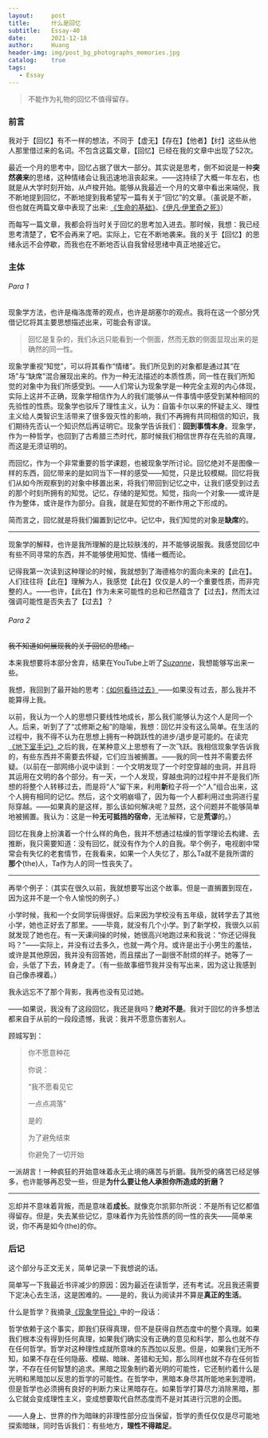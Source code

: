 ```yaml
---
layout:     post
title:      什么是回忆
subtitle:   Essay-40
date:       2021-12-18
author:     Huang
header-img: img/post_bg_photographs_memories.jpg
catalog:    true
tags:
   - Essay
---
```


> 不能作为礼物的回忆不值得留存。

### 前言

我对于【回忆】有不一样的想法，不同于【虚无】【存在】【他者】【纣】这些从他人那里借过来的名词。不包含这篇文章，【回忆】已经在我的文章中出现了52次。

最近一个月的思考中，回忆占据了很大一部分。其实说是思考，倒不如说是一种**突然袭来**的思绪，这种情绪会让我迅速地沮丧起来。——这持续了大概一年左右，也就是从大学时刻开始，从卢梭开始。能够从我最近一个月的文章中看出来端倪，我不断地提到回忆，不断地提到我希望写一篇有关于“回忆”的文章。（虽说是不断，但也就在两篇文章中表现了出来: [《生命的基础》](https://xn--29s704loyd.com/2021/12/14/Essay-38/#para-3)、[《伊凡·伊里奇之死》](https://xn--29s704loyd.com/2021/11/07/The-Death-of-Ivan-Ilyich/#para-2)）

而每写一篇文章，我都会将当时关于回忆的思考加入进去。那时候，我想：我已经思考清楚了，**它**不会再来了吧。实际上，它在不断地袭来。我的关于【回忆】的思绪永远不会停歇，而我也在不断地否认自我曾经思绪中真正地接近它。

### 主体

###### Para 1

现象学方法，也许是梅洛庞蒂的观点，也许是胡塞尔的观点。我将在这一个部分凭借记忆将其主要思想描述出来，可能会有谬误。

> 回忆是复杂的，我们永远只能看到一个侧面，然而无数的侧面显现出来的是确然的同一性。

现象学重视“知觉”，可以将其看作“情绪”。我们所见到的对象都是通过其“在场”与“缺席”混合展现出来的。作为一种无法描述的本质性质，同一性在我们所知觉的对象中为我们所感受到。——人们常认为现象学是一种完全主观的内心体现，实际上这并不正确，现象学相信作为人的我们能够从一件事情中感受到某种相同的先验性的性质。现象学也驳斥了理性主义，认为：自笛卡尔以来的怀疑主义、理性主义给人类智识生活带来了很多毁灭性的影响，我们不再拥有共同相信的知识，我们期待先否认一个知识然后再证明它。现象学告诉我们：**回到事情本身**。现象学，作为一种哲学，也回到了古希腊三杰时代，那时候我们相信世界存在先验的真理，而这是无须证明的。

而回忆，作为一个非常重要的哲学课题，也被现象学所讨论。回忆绝对不是图像一样的东西，回忆带来的是如同当下一样的感受——知觉，只是比较模糊。回忆将我们从如今所观察到的对象中移置出来，将我们带回到记忆之中，让我们感受到过去的那个时刻所拥有的知觉。记忆，存储的是知觉。知觉，指向一个对象——或许是作为整体，或许是作为部分。自我，就是在知觉的不断作用之下形成的。

简而言之，回忆就是将我们偏置到记忆中。记忆中，我们知觉的对象是**缺席**的。

---

现象学的解释，也许是我所理解的是比较肤浅的，并不能够说服我。我感觉回忆中有些不同寻常的东西，并不能够使用知觉、情绪一概而论。

记得我第一次读到这种理论的时候，我就想到了海德格尔的面向未来的【此在】。人们往往将【此在】理解为人，我感觉【此在】仅仅是人的一个重要性质，而非完整的人。——也许，【此在】作为未来可能性的总和已然蕴含了【过去】，然而太过强调可能性是否失去了【过去】？

###### Para 2

<s>我不知道如何展现我的关于回忆的思绪。</s>

本来我想要将本部分舍弃，结果在YouTube上听了[*Suzanne*](https://www.youtube.com/watch?v=yBu4U31AVkU)，我想能够写出来一些。

我想，我回到了最开始的思考：[《如何看待过去》](https://xn--29s704loyd.com/2021/06/22/Essay-13/)——如果没有过去，那么我并不能算得上我。

以前，我认为一个人的思想只要线性地成长，那么我们能够认为这个人是同一个人。后来，听到了了“忒修斯之船”的隐喻，我想：回忆并没有这么简单。在生活的过程中，我不得不认为在思想上拥有一种跳跃性的进步/退步是可能的。在读完[《地下室手记》](https://xn--29s704loyd.com/2021/05/25/Notes-from-Underground/)之后的我，在某种意义上思想有了一次飞跃。我相信现象学告诉我的，有些东西并不需要去怀疑，它们应当被搁置。——我的同一性并不需要去怀疑。（以前在一部网络小说中读到：一个文明发现了一个时空穿越的虫洞，并且将其运用在文明的各个部分。有一天，一个人发现，穿越虫洞的过程中并不是我们所想的将整个人转移过去，而是将“人”留下来，利用**新**粒子将一个“人”组合出来，这个人拥有相同的记忆。然后，这个文明崩塌了，因为每一个人都利用过虫洞进行星际穿越。——如果真的是这样，那么该如何解决呢？显然，这个问题并不能够简单地被搁置。我认为：这是一种**无可抵挡的宿命**，无法解释，它是**荒谬**的。）

回忆在我身上扮演着一个什么样的角色，我并不想通过枯燥的哲学理论去构建、去推断，我只需要知道：没有回忆，就没有作为个人的自我。举个例子，电视剧中常常会有失忆的老套情节，在我看来，如果一个人失忆了，那么Ta就不是我所谓的**那个**(the)人，Ta作为人的同一性丧失了。

---

再举个例子：（其实在很久以前，我就想要写出这个故事。但是一直搁置到现在，因为这并不是一个令人愉悦的例子。）

小学时候，我和一个女同学玩得很好。后来因为学校没有五年级，就转学去了其他小学，她也正好去了那里。——毕竟，就没有几个小学。到了新学校，我很久以前就发现了她也在。有一天课间操的时候，她很高兴地跑过来和我说：“你还记得我吗？”——实际上，并没有过去多久，也就一两个月。或许是出于小男生的羞怯，或许是其他原因，我并没有回答她，而且摆出了一副很不耐烦的样子。她等了一会，头低了下去，转身走了。（有一些故事细节我并没有写出来，因为这让我感到自己像赤裸着。）

我永远忘不了那个背影，我再也没有见过她。

——如果说，我没有了这段回忆，我还是我吗？**绝对不是**。我对于回忆的许多想法都来自于从前的一段段遗憾，我说：我并不愿意伤害别人。

顾城写到：

> 你不愿意种花
> 
> 你说：
> 
> “我不愿看见它
> 
> 一点点凋落”
> 
> 是的
> 
> 为了避免结束
> 
> 你避免了一切开始

一派胡言！一种疯狂的开始意味着永无止境的痛苦与折磨。我所受的痛苦已经足够多，也许能够再忍受一些，但是**为什么要让他人承担你所造成的折磨？**

---

忘却并不意味着背叛，而是意味着**成长**。就像克尔凯郭尔所说：不是所有记忆都值得留存。但是，失去某些记忆，意味着作为先验性质的同一性的丧失——简单来说，你不再是如今(the)的你。

### 后记

这个部分与正文无关，简单记录一下我想说的话。

简单写一下我最近书评减少的原因：因为最近在读哲学，还有考试。况且我还需要下定决心去生活，这是困难的。——是的，我认为阅读并不算是**真正的生活**。

什么是哲学？我摘录[《现象学导论》](https://book.douban.com/subject/35375620/)中的一段话：

哲学依赖于这个事实，即我们获得真理，但不是获得自然态度中的整个真理。如果我们根本没有得到任何真理，如果我们确实没有正确的意见和科学，那么也就不存在任何哲学。哲学对这种理性成就所意味的东西加以反思。但是，如果我们无所不知，如果不存在任何隐蔽、模糊、暗昧、差错和无知，那么同样也就不存在任何哲学，不存在任何智慧的追求。黑暗之现象制约着光明的可能性，它还制约着什么是光明和黑暗加以反思的哲学的可能性。在哲学中，黑暗本身尽其所能地来到澄明，但是哲学也必须拥有良好的判断力来让黑暗存在。如果哲学打算尽力消除黑暗，那么它就会变成理性主义，变成想要取代自然态度而不是对其进行沉思的企图。

——人身上、世界的作为暗昧的非理性部分应当保留，哲学的责任仅仅是尽可能地探索暗昧，同时告诉我们：有些地方，**理性不得踏足**。
